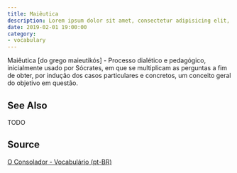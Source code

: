 ```yaml
---
title: Maiêutica
description: Lorem ipsum dolor sit amet, consectetur adipisicing elit, sed do eiusmod tempor incididunt ut labore et dolore magna aliqua.  TODO
date: 2019-02-01 19:00:00
category:
- vocabulary
---
```


Maiêutica [do grego maieutikós] - Processo dialético e pedagógico, inicialmente usado por Sócrates, em que se multiplicam as perguntas a fim de obter, por indução dos casos particulares e concretos, um conceito geral do objetivo em questão.

## See Also
TODO

## Source
[O Consolador - Vocabulário (pt-BR)](http://www.oconsolador.com.br/linkfixo/vocabulario/principal.html)


